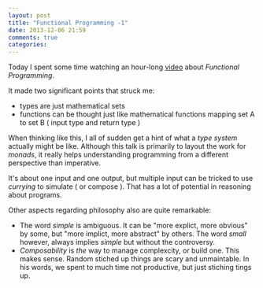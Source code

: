 ```yaml
---
layout: post
title: "Functional Programming -1"
date: 2013-12-06 21:59
comments: true
categories: 
---
```


Today I spent some time watching an hour-long [video](http://www.youtube.com/watch?v=ZhuHCtR3xq8&feature=share) about _Functional Programming_.

It made two significant points that struck me:

- types are just mathematical sets
- functions can be thought just like mathematical functions mapping set A to set B ( input type and return type )

When thinking like this, I all of sudden get a hint of what a _type system_ actually
might be like. Although this talk is primarily to layout the work for *monads*, it
really helps understanding programming from a different perspective than imperative.

It's about one input and one output, but multiple input can be tricked to use _currying_
to simulate ( or compose ). That has a lot of potential in reasoning about programs.

Other aspects regarding philosophy also are quite remarkable:

- The word *simple* is ambiguous. It can be "more explict, more obvious" by some, but
"more implict, more abstract" by others. The word *small* however, always implies _simple_ but without
the controversy.
- *Composability* is _the_ way to manage complexcity, or build one. This makes sense.
Random stiched up things are scary and unmaintable. In his words, we spent to much time not
productive, but just stiching tings up.